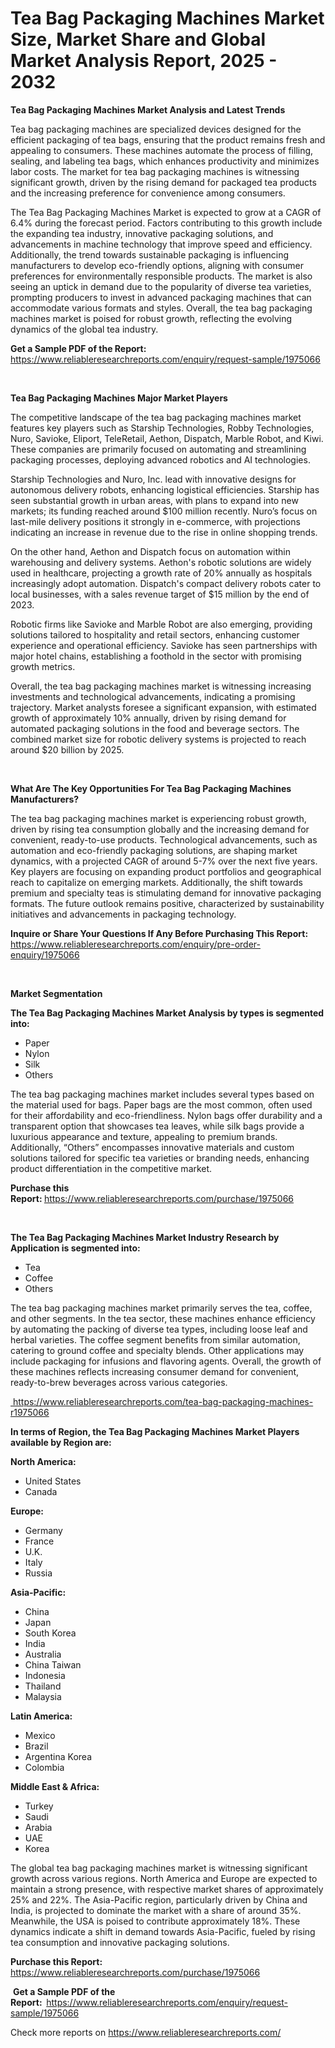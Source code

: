 <p><h1>Tea Bag Packaging Machines Market Size, Market Share and Global Market Analysis Report, 2025 - 2032</h1></p><p><strong>Tea Bag Packaging Machines Market Analysis and Latest Trends</strong></p>
<p><p>Tea bag packaging machines are specialized devices designed for the efficient packaging of tea bags, ensuring that the product remains fresh and appealing to consumers. These machines automate the process of filling, sealing, and labeling tea bags, which enhances productivity and minimizes labor costs. The market for tea bag packaging machines is witnessing significant growth, driven by the rising demand for packaged tea products and the increasing preference for convenience among consumers.</p><p>The Tea Bag Packaging Machines Market is expected to grow at a CAGR of 6.4% during the forecast period. Factors contributing to this growth include the expanding tea industry, innovative packaging solutions, and advancements in machine technology that improve speed and efficiency. Additionally, the trend towards sustainable packaging is influencing manufacturers to develop eco-friendly options, aligning with consumer preferences for environmentally responsible products. The market is also seeing an uptick in demand due to the popularity of diverse tea varieties, prompting producers to invest in advanced packaging machines that can accommodate various formats and styles. Overall, the tea bag packaging machines market is poised for robust growth, reflecting the evolving dynamics of the global tea industry.</p></p>
<p><strong>Get a Sample PDF of the Report:&nbsp;</strong> <a href="https://www.reliableresearchreports.com/enquiry/request-sample/1975066?utm_campaign=2098&utm_medium=2&utm_source=Github&utm_content=ia&utm_term=10042025&utm_id=tea-bag-packaging-machines">https://www.reliableresearchreports.com/enquiry/request-sample/1975066</a></p>
<p>&nbsp;</p>
<p><strong>Tea Bag Packaging Machines Major Market Players</strong></p>
<p><p>The competitive landscape of the tea bag packaging machines market features key players such as Starship Technologies, Robby Technologies, Nuro, Savioke, Eliport, TeleRetail, Aethon, Dispatch, Marble Robot, and Kiwi. These companies are primarily focused on automating and streamlining packaging processes, deploying advanced robotics and AI technologies.</p><p>Starship Technologies and Nuro, Inc. lead with innovative designs for autonomous delivery robots, enhancing logistical efficiencies. Starship has seen substantial growth in urban areas, with plans to expand into new markets; its funding reached around $100 million recently. Nuro’s focus on last-mile delivery positions it strongly in e-commerce, with projections indicating an increase in revenue due to the rise in online shopping trends.</p><p>On the other hand, Aethon and Dispatch focus on automation within warehousing and delivery systems. Aethon's robotic solutions are widely used in healthcare, projecting a growth rate of 20% annually as hospitals increasingly adopt automation. Dispatch's compact delivery robots cater to local businesses, with a sales revenue target of $15 million by the end of 2023.</p><p>Robotic firms like Savioke and Marble Robot are also emerging, providing solutions tailored to hospitality and retail sectors, enhancing customer experience and operational efficiency. Savioke has seen partnerships with major hotel chains, establishing a foothold in the sector with promising growth metrics.</p><p>Overall, the tea bag packaging machines market is witnessing increasing investments and technological advancements, indicating a promising trajectory. Market analysts foresee a significant expansion, with estimated growth of approximately 10% annually, driven by rising demand for automated packaging solutions in the food and beverage sectors. The combined market size for robotic delivery systems is projected to reach around $20 billion by 2025.</p></p>
<p>&nbsp;</p>
<p><strong>What Are The Key Opportunities For Tea Bag Packaging Machines Manufacturers?</strong></p>
<p><p>The tea bag packaging machines market is experiencing robust growth, driven by rising tea consumption globally and the increasing demand for convenient, ready-to-use products. Technological advancements, such as automation and eco-friendly packaging solutions, are shaping market dynamics, with a projected CAGR of around 5-7% over the next five years. Key players are focusing on expanding product portfolios and geographical reach to capitalize on emerging markets. Additionally, the shift towards premium and specialty teas is stimulating demand for innovative packaging formats. The future outlook remains positive, characterized by sustainability initiatives and advancements in packaging technology.</p></p>
<p><strong>Inquire or Share Your Questions If Any Before Purchasing This Report:</strong> <a href="https://www.reliableresearchreports.com/enquiry/pre-order-enquiry/1975066?utm_campaign=2098&utm_medium=2&utm_source=Github&utm_content=ia&utm_term=10042025&utm_id=tea-bag-packaging-machines">https://www.reliableresearchreports.com/enquiry/pre-order-enquiry/1975066</a></p>
<p>&nbsp;</p>
<p><strong>Market Segmentation</strong></p>
<p><strong>The Tea Bag Packaging Machines Market Analysis by types is segmented into:</strong></p>
<p><ul><li>Paper</li><li>Nylon</li><li>Silk</li><li>Others</li></ul></p>
<p><p>The tea bag packaging machines market includes several types based on the material used for bags. Paper bags are the most common, often used for their affordability and eco-friendliness. Nylon bags offer durability and a transparent option that showcases tea leaves, while silk bags provide a luxurious appearance and texture, appealing to premium brands. Additionally, “Others” encompasses innovative materials and custom solutions tailored for specific tea varieties or branding needs, enhancing product differentiation in the competitive market.</p></p>
<p><strong>Purchase this Report:&nbsp;</strong><a href="https://www.reliableresearchreports.com/purchase/1975066?utm_campaign=2098&utm_medium=2&utm_source=Github&utm_content=ia&utm_term=10042025&utm_id=tea-bag-packaging-machines">https://www.reliableresearchreports.com/purchase/1975066</a></p>
<p>&nbsp;</p>
<p><strong>The Tea Bag Packaging Machines Market Industry Research by Application is segmented into:</strong></p>
<p><ul><li>Tea</li><li>Coffee</li><li>Others</li></ul></p>
<p><p>The tea bag packaging machines market primarily serves the tea, coffee, and other segments. In the tea sector, these machines enhance efficiency by automating the packing of diverse tea types, including loose leaf and herbal varieties. The coffee segment benefits from similar automation, catering to ground coffee and specialty blends. Other applications may include packaging for infusions and flavoring agents. Overall, the growth of these machines reflects increasing consumer demand for convenient, ready-to-brew beverages across various categories.</p></p>
<p><a href="https://www.reliableresearchreports.com/tea-bag-packaging-machines-r1975066?utm_campaign=2098&utm_medium=2&utm_source=Github&utm_content=ia&utm_term=10042025&utm_id=tea-bag-packaging-machines">&nbsp;https://www.reliableresearchreports.com/tea-bag-packaging-machines-r1975066</a></p>
<p><strong>In terms of Region, the Tea Bag Packaging Machines Market Players available by Region are:</strong></p>
<p>
    <p> <strong> North America: </strong>
        <ul>
            <li>United States</li>
            <li>Canada</li>
        </ul>
        </p> 
    <p> <strong> Europe: </strong>
        <ul>
            <li>Germany</li>
            <li>France</li>
            <li>U.K.</li>
            <li>Italy</li>
            <li>Russia</li>
        </ul>
        </p> 
    <p> <strong> Asia-Pacific: </strong>
        <ul>
            <li>China</li>
            <li>Japan</li>
            <li>South Korea</li>
            <li>India</li>
            <li>Australia</li>
            <li>China Taiwan</li>
            <li>Indonesia</li>
            <li>Thailand</li>
            <li>Malaysia</li>
        </ul>
        </p> 
    <p> <strong> Latin America: </strong>
        <ul>
            <li>Mexico</li>
            <li>Brazil</li>
            <li>Argentina Korea</li>
            <li>Colombia</li>
        </ul>
        </p> 
    <p> <strong> Middle East & Africa: </strong>
        <ul>
            <li>Turkey</li>
            <li>Saudi</li>
            <li>Arabia</li>
            <li>UAE</li>
            <li>Korea</li>
        </ul>
    </p>
    </p>
<p><p>The global tea bag packaging machines market is witnessing significant growth across various regions. North America and Europe are expected to maintain a strong presence, with respective market shares of approximately 25% and 22%. The Asia-Pacific region, particularly driven by China and India, is projected to dominate the market with a share of around 35%. Meanwhile, the USA is poised to contribute approximately 18%. These dynamics indicate a shift in demand towards Asia-Pacific, fueled by rising tea consumption and innovative packaging solutions.</p></p>
<p><strong>Purchase this Report: </strong><a href="https://www.reliableresearchreports.com/purchase/1975066?utm_campaign=2098&utm_medium=2&utm_source=Github&utm_content=ia&utm_term=10042025&utm_id=tea-bag-packaging-machines">https://www.reliableresearchreports.com/purchase/1975066</a></p>
<p>&nbsp;<strong>Get a Sample PDF of the Report:&nbsp;&nbsp;</strong><a href="https://www.reliableresearchreports.com/enquiry/request-sample/1975066?utm_campaign=2098&utm_medium=2&utm_source=Github&utm_content=ia&utm_term=10042025&utm_id=tea-bag-packaging-machines">https://www.reliableresearchreports.com/enquiry/request-sample/1975066</a></p>
<p><strong></strong></p>
<p>Check more reports on <a href="https://www.reliableresearchreports.com/?utm_campaign=2098&utm_medium=2&utm_source=Github&utm_content=ia&utm_term=10042025&utm_id=tea-bag-packaging-machines">https://www.reliableresearchreports.com/</a></p>